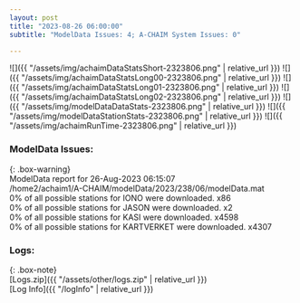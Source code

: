 ```yaml
---
layout: post
title: "2023-08-26 06:00:00"
subtitle: "ModelData Issues: 4; A-CHAIM System Issues: 0"

---
```


![]({{ "/assets/img/achaimDataStatsShort-2323806.png" | relative_url }})
![]({{ "/assets/img/achaimDataStatsLong00-2323806.png" | relative_url }})
![]({{ "/assets/img/achaimDataStatsLong01-2323806.png" | relative_url }})
![]({{ "/assets/img/achaimDataStatsLong02-2323806.png" | relative_url }})
![]({{ "/assets/img/modelDataDataStats-2323806.png" | relative_url }})
![]({{ "/assets/img/modelDataStationStats-2323806.png" | relative_url }})
![]({{ "/assets/img/achaimRunTime-2323806.png" | relative_url }})


### ModelData Issues:  
  
{: .box-warning}  
 ModelData report for 26-Aug-2023 06:15:07   
 /home2/achaim1/A-CHAIM/modelData/2023/238/06/modelData.mat   
 0% of all possible stations for IONO were downloaded. x86   
 0% of all possible stations for JASON were downloaded. x2   
 0% of all possible stations for KASI were downloaded. x4598   
 0% of all possible stations for KARTVERKET were downloaded. x4307   
  


### Logs:  
  
{: .box-note}  
[Logs.zip]({{ "/assets/other/logs.zip" | relative_url }})  
[Log Info]({{ "/logInfo" | relative_url }})  
